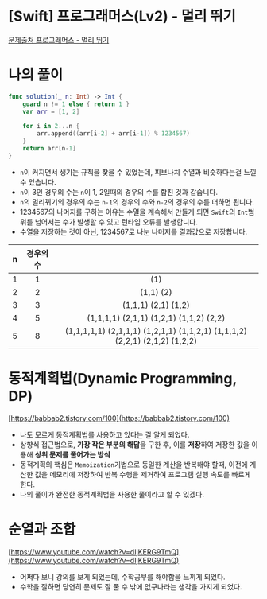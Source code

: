 # [Swift] 프로그래머스(Lv2) - 멀리 뛰기

[문제출처 프로그래머스 - 멀리 뛰기](https://school.programmers.co.kr/learn/courses/30/lessons/12914)

# 나의 풀이

```swift
func solution(_ n: Int) -> Int {
    guard n != 1 else { return 1 }
    var arr = [1, 2]
    
    for i in 2...n {
        arr.append((arr[i-2] + arr[i-1]) % 1234567)
    }
    return arr[n-1]
}
```

- `n`이 커지면서 생기는 규칙을 찾을 수 있었는데, 피보나치 수열과 비슷하다는걸 느낄 수 있습니다.
- `n`이 3인 경우의 수는 `n`이 1, 2일때의 경우의 수를 합친 것과 같습니다.
- `n`의 멀리뀌기의 경우의 수는 `n-1`의 경우의 수와 `n-2`의 경우의 수를 더하면 됩니다.
- 1234567의 나머지를 구하는 이유는 수열을 계속해서 만들게 되면 `Swift`의 `Int`범위를 넘어서는 수가 발생할 수 있고 런타임 오류를 발생합니다.
- 수열을 저장하는 것이 아닌, 1234567로 나눈 나머지를 결과값으로 저장합니다.

| n | 경우의 수 |  |
|:---:|:---:|:---:|
| 1 | 1 | (1) |
| 2 | 2 | (1,1) (2) |
| 3 | 3 | (1,1,1) (2,1) (1,2) |
| 4 | 5 | (1,1,1,1) (2,1,1) (1,2,1) (1,1,2) (2,2) |
| 5 | 8 | (1,1,1,1,1) (2,1,1,1) (1,2,1,1) (1,1,2,1) (1,1,1,2) (2,2,1) (2,1,2) (1,2,2) |

# 동적계획법(Dynamic Programming, DP)

[https://babbab2.tistory.com/100](https://babbab2.tistory.com/100)

- 나도 모르게 동적계획법를 사용하고 있다는 걸 알게 되었다.
- 상향식 접근법으로, **가장 작은 부분의 해답**을 구한 후, 이를 **저장**하여 저장한 값을 이용해 **상위 문제를 풀어가는 방식**
- 동적계획의 핵심은 `Memoization`기법으로 동일한 계산을 반복해야 할때, 이전에 계산한 값을 메모리에 저장하여 반복 수행을 제거하여 프로그램 실행 속도를 빠르게 한다.
- 나의 풀이가 완전한 동적계획법을 사용한 풀이라고 할 수 있겠다.

# 순열과 조합

[https://www.youtube.com/watch?v=dIjKERG9TmQ](https://www.youtube.com/watch?v=dIjKERG9TmQ)

- 어쩌다 보니 강의를 보게 되었는데, 수학공부를 해야함을 느끼게 되었다.
- 수학을 잘하면 당연히 문제도 잘 풀 수 밖에 없구나라는 생각을 가지게 되었다.
